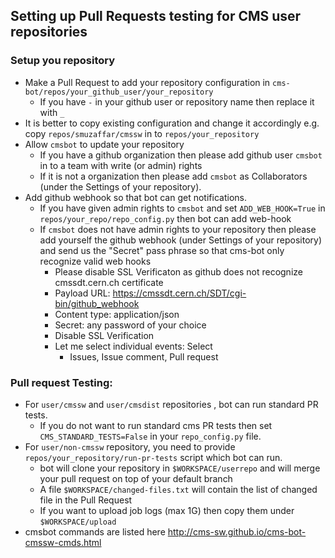 ## Setting up Pull Requests testing for CMS user repositories
### Setup you repository
- Make a Pull Request to add your repository configuration in `cms-bot/repos/your_github_user/your_repository`
  - If you have `-` in your github user or repository name then replace it with `_`
- It is better to copy existing configuration and change it accordingly e.g. copy `repos/smuzaffar/cmssw` in to `repos/your_repository`
- Allow `cmsbot` to update your repository
  - If you have a github organization then please add github user `cmsbot` in to a team with write (or admin) rights
  - If it is not a organization then please add `cmsbot` as Collaborators (under the Settings of your repository).
- Add github webhook so that bot can get notifications.
  - If you have given admin rights to `cmsbot` and set `ADD_WEB_HOOK=True` in `repos/your_repo/repo_config.py` then bot can add web-hook
  - If `cmsbot` does not have admin rights to your repository then please add yourself the github webhook (under Settings of your repository) and send us the "Secret" pass phrase so that cms-bot only recognize valid web hooks
    - Please disable SSL Verificaton as github does not recognize cmssdt.cern.ch certificate
    - Payload URL: https://cmssdt.cern.ch/SDT/cgi-bin/github_webhook
    - Content type: application/json
    - Secret: any password of your choice
    - Disable SSL Verification
    - Let me select individual events: Select
      - Issues, Issue comment, Pull request 

### Pull request Testing:
- For `user/cmssw` and `user/cmsdist` repositories , bot can run standard PR tests.
  - If you do not want to run standard cms PR tests then set `CMS_STANDARD_TESTS=False` in your `repo_config.py` file.
- For `user/non-cmssw` repository, you need to provide `repos/your_repository/run-pr-tests` script which bot can run.
  - bot will clone your repository in `$WORKSPACE/userrepo` and will merge your pull request on top of your default branch
  - A file `$WORKSPACE/changed-files.txt` will contain the list of changed file in the Pull Request
  - If you want to upload job logs (max 1G) then copy them under `$WORKSPACE/upload`
- cmsbot commands are listed here http://cms-sw.github.io/cms-bot-cmssw-cmds.html

